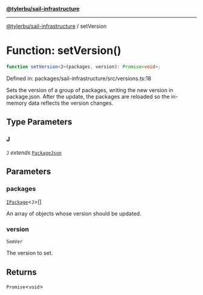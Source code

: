 [**@tylerbu/sail-infrastructure**](../README.md)

***

[@tylerbu/sail-infrastructure](../README.md) / setVersion

# Function: setVersion()

```ts
function setVersion<J>(packages, version): Promise<void>;
```

Defined in: packages/sail-infrastructure/src/versions.ts:18

Sets the version of a group of packages, writing the new version in package.json. After the update, the packages are
reloaded so the in-memory data reflects the version changes.

## Type Parameters

### J

`J` *extends* [`PackageJson`](../type-aliases/PackageJson.md)

## Parameters

### packages

[`IPackage`](../interfaces/IPackage.md)\<`J`\>[]

An array of objects whose version should be updated.

### version

`SemVer`

The version to set.

## Returns

`Promise`\<`void`\>

